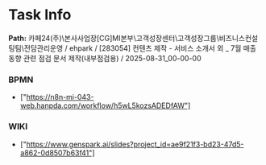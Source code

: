 # Task Info

**Path:** 카페24(주)\본사사업장\[CG]MI본부\고객성장센터\고객성장그룹\비즈니스컨설팅팀\전담관리운영 / ehpark / [283054] 컨텐츠 제작 - 서비스 소개서 외 _ 7월 매출 동향 관련 점검 문서 제작(내부점검용) / 2025-08-31_00-00-00

### BPMN
- ["https://n8n-mi-043-web.hanpda.com/workflow/h5wL5kozsADEDfAW"]

### WIKI
- ["https://www.genspark.ai/slides?project_id=ae9f21f3-bd23-47d5-a862-0d8507b63f41"]

